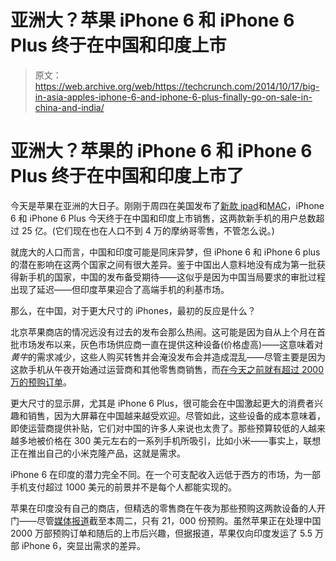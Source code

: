 # 亚洲大？苹果 iPhone 6 和 iPhone 6 Plus 终于在中国和印度上市 

> 原文：<https://web.archive.org/web/https://techcrunch.com/2014/10/17/big-in-asia-apples-iphone-6-and-iphone-6-plus-finally-go-on-sale-in-china-and-india/>

# 亚洲大？苹果的 iPhone 6 和 iPhone 6 Plus 终于在中国和印度上市了

今天是苹果在亚洲的大日子。刚刚于周四在美国发布了[新款 ipad](https://web.archive.org/web/20221210071649/https://beta.techcrunch.com/2014/10/16/apple-announces-the-ipad-air-2/)和[MAC](https://web.archive.org/web/20221210071649/https://beta.techcrunch.com/2014/10/16/apple-introduces-a-new-mac-mini-drops-the-base-price-to-499/)，iPhone 6 和 iPhone 6 Plus 今天终于在中国和印度上市销售，这两款新手机的用户总数超过 25 亿。(它们现在也在人口不到 4 万的摩纳哥零售，不管怎么说。)

就庞大的人口而言，中国和印度可能是同床异梦，但 iPhone 6 和 iPhone 6 plus 的潜在影响在这两个国家之间有很大差异。鉴于中国出人意料地没有成为第一批获得新手机的国家，中国的发布备受期待——这似乎是因为中国当局要求的审批过程出现了延迟——但印度苹果迎合了高端手机的利基市场。

那么，在中国，对于更大尺寸的 iPhones，最初的反应是什么？

北京苹果商店的情况远没有过去的发布会那么热闹。这可能是因为自从上个月在首批市场发布以来，灰色市场供应商一直在提供这种设备(价格虚高)——这意味着对*黄牛*的需求减少，这些人购买转售并会淹没发布会并造成混乱——尽管主要是因为这款手机从午夜开始通过运营商和其他零售商销售，而[在今天之前就有超过 2000 万的预购订单](https://web.archive.org/web/20221210071649/http://fortune.com/2014/10/13/iphone-6-blowout-chinese-pre-orders-put-at-20-million-plus/)。

更大尺寸的显示屏，尤其是 iPhone 6 Plus，很可能会在中国激起更大的消费者兴趣和销售，因为大屏幕在中国越来越受欢迎。尽管如此，这些设备的成本意味着，即使运营商提供补贴，它们对中国的许多人来说也太贵了。那些预算较低的人越来越多地被价格在 300 美元左右的一系列手机所吸引，比如小米——事实上，联想正在推出自己的小米克隆产品，这就是需求。

iPhone 6 在印度的潜力完全不同。在一个可支配收入远低于西方的市场，为一部手机支付超过 1000 美元的前景并不是每个人都能实现的。

苹果在印度没有自己的商店，但精选的零售商在午夜为那些预购这两款设备的人开门——尽管[媒体报道](https://web.archive.org/web/20221210071649/http://timesofindia.indiatimes.com/tech/mobiles/Apple-iPhone-6-6-Plus-go-on-sale-in-India/articleshow/44843478.cms)截至本周二，只有 21，000 份预购。虽然苹果正在处理中国 2000 万部预购订单和随后的上市后兴趣，但据报道，苹果仅向印度发运了 5.5 万部 iPhone 6，突显出需求的差异。